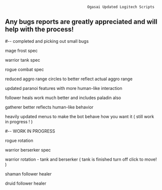                                          Ogasai Updated Logitech Scripts

## Any bugs reports are greatly appreciated and will help with the process!

#-- completed and picking out small bugs

mage frost spec

warrior tank spec

rogue combat spec

reduced aggro range circles to better reflect actual aggro range

updated paranoi features with more human-like interaction

follower heals work much better and includes paladin also

gatherer better reflects human-like behavior

heavily updated menus to make the bot behave how you want it ( still work in progress ! )



#-- WORK IN PROGRESS 

rogue rotation

warrior berserker spec

warrior rotation - tank and berserker ( tank is finished turn off click to move! )

shaman follower healer

druid follower healer
